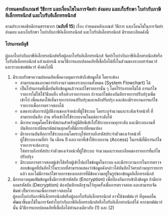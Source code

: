 
### กำหนดหลักเกณฑ์ วิธีการ และเงื่อนไขในการจัดทำ ส่งมอบ และเก็บรักษา ใบกำกับภาษีอิเล็กทรอนิกส์ และใบรับอิเล็กทรอนิกส์


ตามประกาศอธิบดีกรมสรรพากร (**ฉบับที่ 15**) เรื่อง กำหนดหลักเกณฑ์ วิธีการ และเงื่อนไขในการจัดทำ ส่งมอบ และเก็บรักษา ใบกำกับภาษีอิเล็กทรอนิกส์ และใบรับอิเล็กทรอนิกส์ มีรายละเอียดดังนี้

#### โปรแกรมบัญชี 
ผู้ออกใบกำกับภาษีอิเล็กทรอนิกส์หรือผู้ออกใบรับอิเล็กทรอนิกส์  จัดทำใบกำกับภาษีอิเล็กทรอนิกส์หรือใบรับอิเล็กทรอนิกส์ แล้วแต่กรณี ตามวิธีการแบบปลอดภัยที่เชื่อถือได้ทั้งในส่วนของระบบฮาร์ดแวร์ และระบบซอฟต์แวร์ ดังต่อไปนี้
1. มีระบบรักษาความปลอดภัยเพื่อควบคุมการเข้าถึงข้อมูลได้ โดยจะต้อง  
	- สามารถแสดงภาพการทำงานรวมของระบบงานทั้งหมด (System Flowchart) ได้  
	- เป็นโปรแกรมที่เมื่อบันทึกข้อมูลแล้วจะแก้ไขรายการนั้น ๆ โดยไร้ร่องรอยไม่ได้  การแก้ไขรายการไม่ให้ใช้วิธีลบทิ้ง หรือล้างรายการออก ถ้าจะแก้ไขต้องบันทึกรายการปรับปรุงเพิ่มเข้าไป  เพื่อแสดงให้เห็นรายการก่อนปรับปรุงและหลังปรับปรุง และต้องมีรายงานการแก้ไขรายการเพื่อการตรวจสอบได้  
	- แสดงระดับการปฏิบัติงานของเจ้าหน้าที่ผู้ใช้ระบบ โดยระบุจำนวนและระดับเจ้าหน้าที่  ที่สามารถบันทึก อ่าน หรือเข้าไปใช้ระบบงานในแต่ละระดับได้  
	- มีการควบคุมโดยใช้รหัสผ่านสำหรับผู้มีสิทธิเข้าไปใช้ระบบงานทุกระดับ  และมีระบบงานที่บันทึกการเปลี่ยนรหัสผ่านทุกครั้งที่มีการเปลี่ยนแปลง  
	- มีรายงานบันทึกการใช้ระบบงานโดยระบุให้ทราบถึงรหัสประจำตัวของเจ้าหน้าที่  
ผู้ใช้ระบบงานที่ทำ วัน เดือน ปี และเวลาที่เข้าใช้ระบบงาน (Access) ในกรณีที่มีการแก้ไขรายการจะต้องระบุ  
ให้ทราบถึงรหัสประจำตัวของเจ้าหน้าที่ผู้ใช้ระบบ จำนวนและรายละเอียดของรายการที่แก้ไขปรับปรุง  
	- มีระบบการตรวจสอบผู้เข้าใช้หรือผู้เข้าไปแก้ไขข้อมูลในระบบ และมีกระบวนการในการตรวจสอบข้อมูลที่บันทึกไว้ในระบบที่สามารถแสดงว่าข้อมูลดังกล่าวได้บันทึกไว้ครบถ้วนทุกรายการแล้ว และไม่มีการแก้ไขรายการของเอกสารที่มีข้อความอยู่ในรูปของข้อมูลอิเล็กทรอนิกส์  
2. มีการควบคุมแฟ้มข้อมูลซึ่งมีการเข้ารหัสลับ (Encryption) เพื่อป้องกันการเข้าถึงข้อมูล  ถ้ามีการถอดรหัสลับ (Decryption) ต้องบันทึกหลักฐานไว้ทุกครั้งเพื่อการตรวจสอบ และสามารถจัดพิมพ์  เป็นรายงานเพื่อการตรวจสอบได้  
ผู้ออกใบกำกับภาษีอิเล็กทรอนิกส์หรือผู้ออกใบรับอิเล็กทรอนิกส์ อาจใช้ซอฟต์แวร์  ที่บุคคลอื่นพัฒนาขึ้นมาใช้ในการจัดทำใบกำกับภาษีอิเล็กทรอนิกส์หรือใบรับอิเล็กทรอนิกส์ได้ หากซอฟต์แวร์นั้น  มีวิธีการแบบปลอดภัยที่เชื่อถือได้ทำนองเดียวกับ (1) และ (2)


<!--stackedit_data:
eyJoaXN0b3J5IjpbMTI5NjE1NTcyNiwtNzYzNjE1ODI5LDczMD
k5ODExNl19
-->